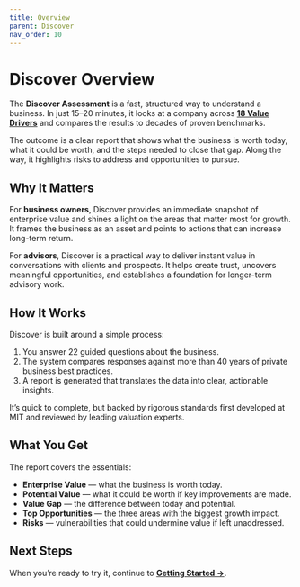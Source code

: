 ```yaml
---
title: Overview
parent: Discover
nav_order: 10
---
```


# Discover Overview

The **Discover Assessment** is a fast, structured way to understand a business. In just 15–20 minutes, it looks at a company across [**18 Value Drivers**](.../key-lessons/18-value-drivers.md) and compares the results to decades of proven benchmarks.

The outcome is a clear report that shows what the business is worth today, what it could be worth, and the steps needed to close that gap. Along the way, it highlights risks to address and opportunities to pursue.

## Why It Matters

For **business owners**, Discover provides an immediate snapshot of enterprise value and shines a light on the areas that matter most for growth. It frames the business as an asset and points to actions that can increase long-term return.

For **advisors**, Discover is a practical way to deliver instant value in conversations with clients and prospects. It helps create trust, uncovers meaningful opportunities, and establishes a foundation for longer-term advisory work.

## How It Works

Discover is built around a simple process:

1. You answer 22 guided questions about the business.
2. The system compares responses against more than 40 years of private business best practices.
3. A report is generated that translates the data into clear, actionable insights.

It’s quick to complete, but backed by rigorous standards first developed at MIT and reviewed by leading valuation experts.

## What You Get

The report covers the essentials:

- **Enterprise Value** — what the business is worth today.
- **Potential Value** — what it could be worth if key improvements are made.
- **Value Gap** — the difference between today and potential.
- **Top Opportunities** — the three areas with the biggest growth impact.
- **Risks** — vulnerabilities that could undermine value if left unaddressed.

## Next Steps

When you’re ready to try it, continue to [**Getting Started →**](getting-started.md).
